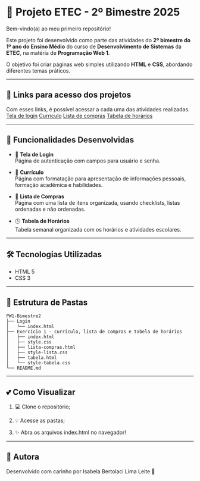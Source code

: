 # 🎀 Projeto ETEC - 2º Bimestre 2025

Bem-vindo(a) ao meu primeiro repositório!  

Este projeto foi desenvolvido como parte das atividades do **2º bimestre do 1º ano do Ensino Médio** do curso de **Desenvolvimento de Sistemas** da **ETEC**, na matéria de **Programação Web 1**.

O objetivo foi criar páginas web simples utilizando **HTML** e **CSS**, abordando diferentes temas práticos.

---

## 🍰 Links para acesso dos projetos

Com esses links, é possível acessar a cada uma das atividades realizadas.
   <a class= "nav" href="./Tela de login/index.html">Tela de login</a>
   <a class= "nav" href="./ex1/index.html">Currículo</a>
   <a class= "nav" href="./lista-compras.html">Lista de compras</a>
   <a class= "nav" href="./tabela.html">Tabela de horários</a>

---

## 🌷 Funcionalidades Desenvolvidas

- 🔐 **Tela de Login**  
  Página de autenticação com campos para usuário e senha.

- 📄 **Currículo**  
  Página com formatação para apresentação de informações pessoais, formação acadêmica e habilidades.

- 🛒 **Lista de Compras**  
  Página com uma lista de itens organizada, usando checklists, listas ordenadas e não ordenadas.

- 🕒 **Tabela de Horários**  
  Tabela semanal organizada com os horários e atividades escolares.

---

## 🛠️ Tecnologias Utilizadas

- HTML 5
- CSS 3

---

## 📁 Estrutura de Pastas

```text
PW1-Bimestre2
├── Login
│   └── index.html
├── Exercício 1 - currículo, lista de compras e tabela de horários
│   ├── index.html
│   ├── style.css
│   ├── lista-compras.html
│   ├── style-lista.css
│   ├── tabela.html
│   └── style-tabela.css
└── README.md
```

---

## 💕 Como Visualizar
1. 💻 Clone o repositório;

2. 💡 Acesse as pastas;

3. ✨ Abra os arquivos index.html no navegador!

---

## 💌 Autora
Desenvolvido com carinho por Isabela Bertolaci Lima Leite 🌸
